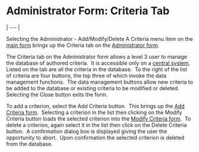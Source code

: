 # Administrator Form:  Criteria Tab 
| --- |

Selecting the Administrator - Add/Modify/Delete A Criteria menu item on the
[main form](<7jjr.md>) brings up the Criteria tab on the
[Administrator form](<7df4.md>).

The Criteria tab on the Administrator form allows a level 3 user to manage 
the database of authored criteria.&nbsp; It is accessible only on a
[central system](<7mls.md>).&nbsp;&nbsp; Listed on the tab are all the criteria in the database.&nbsp; 
To the right of the list of criteria are four buttons, the top three of which 
invoke the data management functions.&nbsp; The data management buttons allow new 
criteria to be added to the database or existing criteria to be modified or 
deleted.&nbsp; Selecting the Close button exits the form.

To add a criterion, select the Add Criteria button.&nbsp; This brings up the
[Add Criteria form](<7gmo.md>).&nbsp; Selecting a criterion in the list 
then clicking on the Modify Criteria button loads the selected criterion into 
the [Modify Criteria form](<7jhs.md>).&nbsp; To delete a criterion, 
again select it in the list then click on the Delete Criteria button.&nbsp; A 
confirmation dialog box is displayed giving the user the opportunity to abort.&nbsp; 
Upon confirmation the selected criterion is deleted from the database.